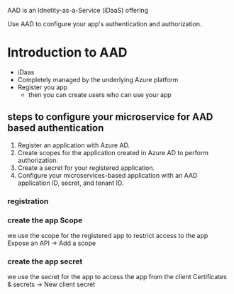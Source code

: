 AAD is an Idnetity-as-a-Service (iDaaS) offering

Use AAD to configure your app's authentication and authorization.

# Introduction to AAD
- iDaas
- Completely managed by the underlying Azure platform
- Register you app
	- then you can create users who can use your app

## steps to configure your microservice for AAD based authentication
1. Register an application with Azure AD.
2. Create scopes for the application created in Azure AD to perform authorization.
3. Create a secret for your registered application.
4. Configure your microservices-based application with an AAD application ID, secret, and tenant ID.
### registration

### create the app Scope
we use the scope for the registered app to restrict access to the app
Expose an API -> Add a scope

### create the app secret
we use the secret for the app to access the app from the client
Certificates & secrets -> New client secret
